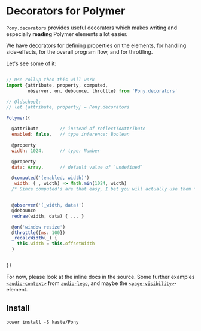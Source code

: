 
Decorators for Polymer
======================


`Pony.decorators` provides useful decorators which makes writing and
especially __reading__ Polymer elements a lot easier.

We have decorators for defining properties on the elements, for handling
side-effects, for the overall program flow, and for throttling.

Let's see some of it:

```javascript

// Use rollup then this will work
import {attribute, property, computed,
        observer, on, debounce, throttle} from 'Pony.decorators'

// Oldschool:
// let {attribute, property} = Pony.decorators

Polymer({

  @attribute        // instead of reflectToAttribute
  enabled: false,   // type inference: Boolean

  @property
  width: 1024,      // type: Number

  @property
  data: Array,      // default value of `undefined`

  @computed('(enabled, width)')
  _width: (_, width) => Math.min(1024, width)
  /* Since computed's are that easy, I bet you will actually use them */


  @observer('(_width, data)')
  @debounce
  redraw(width, data) { ... }

  @on('window resize')
  @throttle({ms: 100})
  _recalcWidth(_) {
    this.width = this.offsetWidth
  }


})
```

For now, please look at the inline docs in the source. Some further examples [`<audio-context>`](https://github.com/kaste/audio-lego/blob/master/src/audio-context.html) from [`audio-lego`](https://github.com/kaste/audio-lego), and maybe the [`<page-visibility>`](https://github.com/kaste/page-visibility/blob/master/src/page-visibility.html)-element.


Install
-------

```
bower install -S kaste/Pony
```


